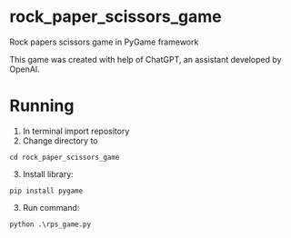 # rock_paper_scissors_game
Rock papers scissors game in PyGame framework

This game was created with help of ChatGPT, an assistant developed by OpenAI.

# Running 

1. In terminal import repository
2. Change directory to 

<code>cd rock_paper_scissors_game</code>

3. Install library:

<code>pip install pygame</code>

3. Run command:

<code>python .\rps_game.py</code>
